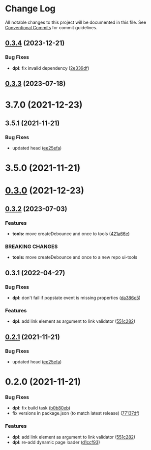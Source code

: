 # Change Log

All notable changes to this project will be documented in this file.
See [Conventional Commits](https://conventionalcommits.org) for commit guidelines.

## [0.3.4](https://github.com/joinbox/ui-components/compare/@joinbox/dynamicpageloader@0.3.3...@joinbox/dynamicpageloader@0.3.4) (2023-12-21)


### Bug Fixes

* **dpl:** fix invalid dependency ([2e339df](https://github.com/joinbox/ui-components/commit/2e339df2ff33958bfafbf057c9e2ad6fff5bb1be))





## [0.3.3](https://github.com/joinbox/ui-components/compare/@joinbox/dynamicpageloader@0.3.2...@joinbox/dynamicpageloader@0.3.3) (2023-07-18)



# 3.7.0 (2021-12-23)



## 3.5.1 (2021-11-21)


### Bug Fixes

* updated head ([ee25efa](https://github.com/joinbox/ui-components/commit/ee25efab9eadddd99664b14405337a49836326b9))



# 3.5.0 (2021-11-21)





# [0.3.0](https://github.com/joinbox/ui-components/compare/@joinbox/dynamicpageloader@0.2.1...@joinbox/dynamicpageloader@0.3.0) (2021-12-23)
## [0.3.2](https://github.com/joinbox/ui-components/compare/@joinbox/dynamicpageloader@0.3.1...@joinbox/dynamicpageloader@0.3.2) (2023-07-03)


### Features

* **tools:** move createDebounce and once to tools ([421a66e](https://github.com/joinbox/ui-components/commit/421a66ee43154be4980aabbdc39f198532ab246c))


### BREAKING CHANGES

* **tools:** move createDebounce and once to a new repo ui-tools





## 0.3.1 (2022-04-27)


### Bug Fixes

* **dpl:** don't fail if popstate event is missing properties ([da386c5](https://github.com/joinbox/ui-components/commit/da386c56cecb63e669b17e73902348dc7e1825dd))


### Features

* **dpl:** add link element as argument to link validator ([551c282](https://github.com/joinbox/ui-components/commit/551c282b35cf303ccd140d8422526dbf548d1dc9))





## [0.2.1](https://github.com/joinbox/ui-components/compare/@joinbox/dynamicpageloader@0.2.0...@joinbox/dynamicpageloader@0.2.1) (2021-11-21)


### Bug Fixes

* updated head ([ee25efa](https://github.com/joinbox/ui-components/commit/ee25efab9eadddd99664b14405337a49836326b9))





# 0.2.0 (2021-11-21)


### Bug Fixes

* **dpl:** fix build task ([b0b80eb](https://github.com/joinbox/ui-components/commit/b0b80ebb9e5e38a49c60843160d697843b235d04))
* fix versions in package.json (to match latest release) ([77137df](https://github.com/joinbox/ui-components/commit/77137df6758b2d39ee06941ba3e6a062c1f5b9e4))


### Features

* **dpl:** add link element as argument to link validator ([551c282](https://github.com/joinbox/ui-components/commit/551c282b35cf303ccd140d8422526dbf548d1dc9))
* **dpl:** re-add dynamic page loader ([d1ccf93](https://github.com/joinbox/ui-components/commit/d1ccf938cdc81d675bd98af81afbde714b0072e6))
